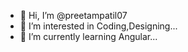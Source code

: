 - 👋 Hi, I’m @preetampatil07
- 👀 I’m interested in Coding,Designing...
- 🌱 I’m currently learning Angular...

<!---
preetampatil07/preetampatil07 is a ✨ special ✨ repository because its `README.md` (this file) appears on your GitHub profile.
You can click the Preview link to take a look at your changes.
--->
